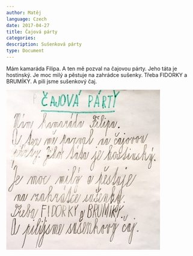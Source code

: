 ```yaml
---
author: Matěj
language: Czech
date: 2017-04-27
title: Čajová párty
categories:
description: Sušenková párty 
type: Document
---
```


Mám kamaráda Filipa. A ten mě pozval na čajovou párty. Jeho táta je hostinský. Je moc milý a pěstuje na zahrádce sušenky. Třeba FIDORKY a BRUMÍKY. A pili jsme sušenkový čaj.

 ![obrázek blížícího se meteoritu](/downloads/170427_Matej_SusenkovaParty.jpg)
 